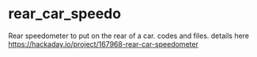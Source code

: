 # rear_car_speedo
Rear speedometer to put on the rear of a car. codes and files.
details here https://hackaday.io/project/167968-rear-car-speedometer 
